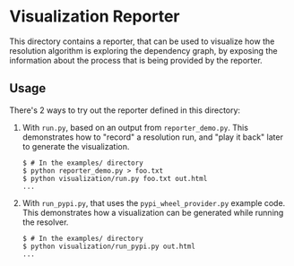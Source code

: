 # Visualization Reporter

This directory contains a reporter, that can be used to visualize how the
resolution algorithm is exploring the dependency graph, by exposing the
information about the process that is being provided by the reporter.

## Usage

There's 2 ways to try out the reporter defined in this directory:

1. With `run.py`, based on an output from `reporter_demo.py`. This demonstrates
   how to "record" a resolution run, and "play it back" later to generate the
   visualization.

   ```sh-session
   $ # In the examples/ directory
   $ python reporter_demo.py > foo.txt
   $ python visualization/run.py foo.txt out.html
   ...
   ```

2. With `run_pypi.py`, that uses the `pypi_wheel_provider.py` example code. This
   demonstrates how a visualization can be generated while running the resolver.

   ```sh-session
   $ # In the examples/ directory
   $ python visualization/run_pypi.py out.html
   ...
   ```
